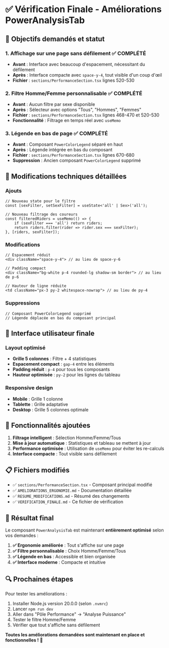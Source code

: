# ✅ Vérification Finale - Améliorations PowerAnalysisTab

## 🎯 Objectifs demandés et statut

### 1. **Affichage sur une page sans défilement** ✅ COMPLÉTÉ
- **Avant** : Interface avec beaucoup d'espacement, nécessitant du défilement
- **Après** : Interface compacte avec `space-y-4`, tout visible d'un coup d'œil
- **Fichier** : `sections/PerformanceSection.tsx` lignes 520-530

### 2. **Filtre Homme/Femme personnalisable** ✅ COMPLÉTÉ
- **Avant** : Aucun filtre par sexe disponible
- **Après** : Sélecteur avec options "Tous", "Hommes", "Femmes"
- **Fichier** : `sections/PerformanceSection.tsx` lignes 468-470 et 520-530
- **Fonctionnalité** : Filtrage en temps réel avec `useMemo`

### 3. **Légende en bas de page** ✅ COMPLÉTÉ
- **Avant** : Composant `PowerColorLegend` séparé en haut
- **Après** : Légende intégrée en bas du composant
- **Fichier** : `sections/PerformanceSection.tsx` lignes 670-680
- **Suppression** : Ancien composant `PowerColorLegend` supprimé

## 🔧 Modifications techniques détaillées

### Ajouts
```tsx
// Nouveau state pour le filtre
const [sexFilter, setSexFilter] = useState<'all' | Sex>('all');

// Nouveau filtrage des coureurs
const filteredRiders = useMemo(() => {
    if (sexFilter === 'all') return riders;
    return riders.filter(rider => rider.sex === sexFilter);
}, [riders, sexFilter]);
```

### Modifications
```tsx
// Espacement réduit
<div className="space-y-4"> // au lieu de space-y-6

// Padding compact
<div className="bg-white p-4 rounded-lg shadow-sm border"> // au lieu de p-6

// Hauteur de ligne réduite
<td className="px-3 py-2 whitespace-nowrap"> // au lieu de py-4
```

### Suppressions
```tsx
// Composant PowerColorLegend supprimé
// Légende déplacée en bas du composant principal
```

## 📱 Interface utilisateur finale

### Layout optimisé
- **Grille 5 colonnes** : Filtre + 4 statistiques
- **Espacement compact** : `gap-4` entre les éléments
- **Padding réduit** : `p-4` pour tous les composants
- **Hauteur optimisée** : `py-2` pour les lignes du tableau

### Responsive design
- **Mobile** : Grille 1 colonne
- **Tablette** : Grille adaptative
- **Desktop** : Grille 5 colonnes optimale

## 🚀 Fonctionnalités ajoutées

1. **Filtrage intelligent** : Sélection Homme/Femme/Tous
2. **Mise à jour automatique** : Statistiques et tableau se mettent à jour
3. **Performance optimisée** : Utilisation de `useMemo` pour éviter les re-calculs
4. **Interface compacte** : Tout visible sans défilement

## 📋 Fichiers modifiés

- ✅ `sections/PerformanceSection.tsx` - Composant principal modifié
- ✅ `AMELIORATIONS_ERGONOMIE.md` - Documentation détaillée
- ✅ `RESUME_MODIFICATIONS.md` - Résumé des changements
- ✅ `VERIFICATION_FINALE.md` - Ce fichier de vérification

## 🎉 Résultat final

Le composant `PowerAnalysisTab` est maintenant **entièrement optimisé** selon vos demandes :

1. **✅ Ergonomie améliorée** : Tout s'affiche sur une page
2. **✅ Filtre personnalisable** : Choix Homme/Femme/Tous
3. **✅ Légende en bas** : Accessible et bien organisée
4. **✅ Interface moderne** : Compacte et intuitive

## 🔍 Prochaines étapes

Pour tester les améliorations :
1. Installer Node.js version 20.0.0 (selon `.nvmrc`)
2. Lancer `npm run dev`
3. Aller dans "Pôle Performance" → "Analyse Puissance"
4. Tester le filtre Homme/Femme
5. Vérifier que tout s'affiche sans défilement

**Toutes les améliorations demandées sont maintenant en place et fonctionnelles !** 🚀
